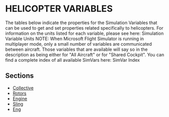 # HELICOPTER VARIABLES

The tables below indicate the properties for the Simulation Variables that can be used to get and set properties related specifically to helicopters. For information on the units listed for each variable, please see here: Simulation Variable Units
NOTE: When Microsoft Flight Simulator is running in multiplayer mode, only a small number of variables are communicated between aircraft. Those variables that are available will say so in the description as being either for "All Aircraft" or for "Shared Cockpit".
You can find a complete index of all available SimVars here: SimVar Index

## Sections

- [Collective](collective.md)
- [Rotors](rotors.md)
- [Engine](engine.md)
- [Sling](sling.md)
- [Eng](eng.md)